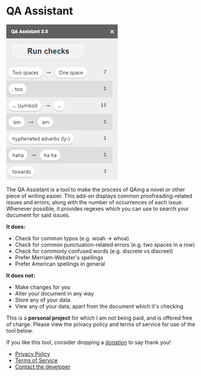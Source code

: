 # QA Assistant

 ![Screenshot of the QA Assistant](assist.png)

The QA Assistant is a tool to make the process of QAing a novel or other piece of writing easier. This add-on displays common proofreading-related issues and errors, along with the number of occurrences of each issue. Whenever possible, it provides regexes which you can use to search your document for said issues. 

**It does:**
* Check for common typos (e.g. woah -> whoa)
* Check for common punctuation-related errors (e.g. two spaces in a row)
* Check for commonly confused words (e.g. discrete vs discreet)
* Prefer Merriam-Webster's spellings
* Prefer American spellings in general

**It does not:**
* Make changes for you
* Alter your document in any way
* Store any of your data
* View any of your data, apart from the document which it's checking

This is a **personal project** for which I am not being paid, and is offered free of charge. Please view the privacy policy and terms of service for use of the tool below.

If you like this tool, consider dropping a [donation](https://ko-fi.com/shinotype) to say thank you!

* [Privacy Policy](privacy.html)
* [Terms of Service](terms.html)
* [Contact the developer](.../support.html)